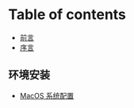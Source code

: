 # Table of contents

* [前言](<README (1).md>)
* [序言](README.md)

## 环境安装 <a href="#env-configuration" id="env-configuration"></a>

* [MacOS 系统配置](env-configuration/macos-configuration.md)
